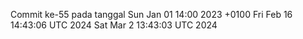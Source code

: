 Commit ke-55 pada tanggal Sun Jan 01 14:00 2023 +0100
Fri Feb 16 14:43:06 UTC 2024
Sat Mar  2 13:43:03 UTC 2024
